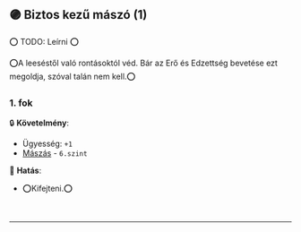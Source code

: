 ## 🟣 Biztos kezű mászó (1)

⭕ TODO: Leírni ⭕

⭕A leeséstől való rontásoktól véd. Bár az Erő és Edzettség bevetése ezt megoldja, szóval talán nem kell.⭕

### 1. fok

🔒 **Követelmény**: 
- Ügyesség: `+1`
- [Mászás](../kepzettsegek.szekunder/maszas.md) - `6.szint`

🌟 **Hatás**:
- ⭕Kifejteni.⭕

<br />

---
